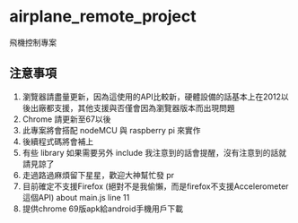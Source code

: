 # airplane_remote_project
飛機控制專案

## 注意事項
1. 瀏覽器請盡量更新，因為這使用的API比較新，硬體設備的話基本上在2012以後出廠都支援，其他支援與否僅會因為瀏覽器版本而出現問題
2. Chrome 請更新至67以後
3. 此專案將會搭配 nodeMCU 與 raspberry pi 來實作
4. 後續程式碼將會補上
5. 有些 library 如果需要另外 include 我注意到的話會提醒，沒有注意到的話就請見諒了
6. 走過路過麻煩留下星星，歡迎大神幫忙發 pr
7. 目前確定不支援Firefox (絕對不是我偷懶，而是firefox不支援Accelerometer這個API) about main.js line 11
8. 提供chrome 69版apk給android手機用戶下載
